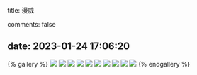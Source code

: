 title: 漫威

comments: false

date: 2023-01-24 17:06:20
---
{% gallery %}
![](https://img.zcool.cn/community/0153ac5cd542c3a801208f8bd7119c.jpg@1280w_1l_2o_100sh.jpg)
![](https://img.zcool.cn/community/0130215bf57cb3a80121ab5db623c5.jpg@2o.jpg)
![](https://img.zcool.cn/community/01c5655cd3ea46a801208f8b245d9b.jpg@1280w_1l_2o_100sh.jpg)
![](https://img.zcool.cn/community/018c195a17ff3aa80120908dec9886.jpg@2o.jpg)
![](https://img.zcool.cn/community/01029f5d19c4a2a8012155296607e9.jpg@1280w_1l_2o_100sh.jpg)
![](https://pic4.zhimg.com/v2-d8163c3ed119814f8ff0845fc44eefb7_r.jpg?source=1940ef5c)
![](https://pic2.zhimg.com/v2-9e9494fd72af94e2521c788dce26784f_r.jpg)
![](https://pic2.zhimg.com/v2-cb592e5b1072397119b957975e5e7ba5_r.jpg?source=1940ef5c)
![](https://pic1.zhimg.com/v2-25316451c3635f0b483da1c3d047d245_r.jpg?source=1940ef5c)
![](https://ts1.cn.mm.bing.net/th/id/R-C.447f26a2f486d8ebfa9a25c769841562?rik=WSy48a6O0cuHqA&riu=http%3a%2f%2fk2.jsqq.net%2fuploads%2fallimg%2f1709%2f17_170915092707_1.jpg&ehk=j7281PTfExKT5lloFYwIBCgezWEhk%2bTcgjb1gswF2qM%3d&risl=&pid=ImgRaw&r=0)
{% endgallery %}